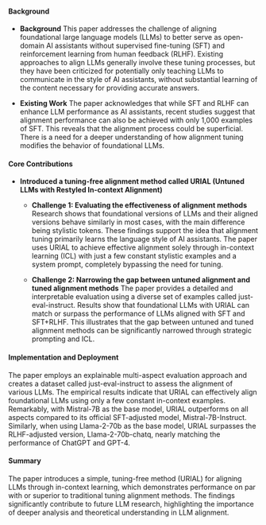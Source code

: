 #### Background
- **Background**
This paper addresses the challenge of aligning foundational large language models (LLMs) to better serve as open-domain AI assistants without supervised fine-tuning (SFT) and reinforcement learning from human feedback (RLHF). Existing approaches to align LLMs generally involve these tuning processes, but they have been criticized for potentially only teaching LLMs to communicate in the style of AI assistants, without substantial learning of the content necessary for providing accurate answers.

- **Existing Work**
The paper acknowledges that while SFT and RLHF can enhance LLM performance as AI assistants, recent studies suggest that alignment performance can also be achieved with only 1,000 examples of SFT. This reveals that the alignment process could be superficial. There is a need for a deeper understanding of how alignment tuning modifies the behavior of foundational LLMs.

#### Core Contributions
  - **Introduced a tuning-free alignment method called URIAL (Untuned LLMs with Restyled In-context Alignment)**
      - **Challenge 1: Evaluating the effectiveness of alignment methods**
      Research shows that foundational versions of LLMs and their aligned versions behave similarly in most cases, with the main difference being stylistic tokens. These findings support the idea that alignment tuning primarily learns the language style of AI assistants. The paper uses URIAL to achieve effective alignment solely through in-context learning (ICL) with just a few constant stylistic examples and a system prompt, completely bypassing the need for tuning.

      - **Challenge 2: Narrowing the gap between untuned alignment and tuned alignment methods**
      The paper provides a detailed and interpretable evaluation using a diverse set of examples called just-eval-instruct. Results show that foundational LLMs with URIAL can match or surpass the performance of LLMs aligned with SFT and SFT+RLHF. This illustrates that the gap between untuned and tuned alignment methods can be significantly narrowed through strategic prompting and ICL.

#### Implementation and Deployment
The paper employs an explainable multi-aspect evaluation approach and creates a dataset called just-eval-instruct to assess the alignment of various LLMs. The empirical results indicate that URIAL can effectively align foundational LLMs using only a few constant in-context examples. Remarkably, with Mistral-7B as the base model, URIAL outperforms on all aspects compared to its official SFT-adjusted model, Mistral-7B-Instruct. Similarly, when using Llama-2-70b as the base model, URIAL surpasses the RLHF-adjusted version, Llama-2-70b-chatq, nearly matching the performance of ChatGPT and GPT-4.

#### Summary
The paper introduces a simple, tuning-free method (URIAL) for aligning LLMs through in-context learning, which demonstrates performance on par with or superior to traditional tuning alignment methods. The findings significantly contribute to future LLM research, highlighting the importance of deeper analysis and theoretical understanding in LLM alignment.